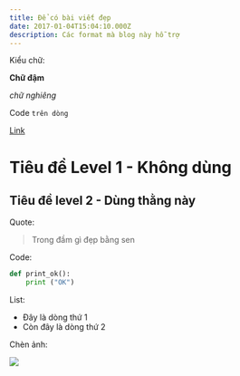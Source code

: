 ```yaml
---
title: Để có bài viết đẹp
date: 2017-01-04T15:04:10.000Z
description: Các format mà blog này hỗ trợ
---
```



Kiểu chữ:

**Chữ đậm**

_chữ nghiêng_

Code `trên dòng`

[Link](https://vccloud.vn)

# Tiêu đề Level 1 - Không dùng

## Tiêu đề level 2 - Dùng thằng này

Quote:

> Trong đầm gì đẹp bằng sen

Code:

```python
def print_ok():
    print ("OK")
```



List:

* Đây là dòng thứ 1
* Còn đây là dòng thứ 2



Chèn ảnh:

![](/img/products-jumbotron.jpg)
